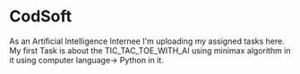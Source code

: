 # CodSoft
As an Artificial Intelligence Internee I'm uploading my assigned tasks here. 
My first Task is about the TIC_TAC_TOE_WITH_AI using minimax algorithm in it using computer language-> Python in it.

